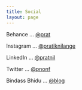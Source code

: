 ```yaml
---
title: Social
layout: page
---
```


Behance ... <a href="https://behance.net/prat" target="_blank">@prat</a>

Instagram ... <a href="https://instagram.com/pratiknilange" target="_blank">@pratiknilange</a>

LinkedIn ... <a href="https://linkedin.com/in/pratnil" target="_blank">@pratnil</a>

Twitter ... <a href="https://twitter.com/pnonf" target="_blank">@pnonf</a>

Bindass Bhidu ... <a href="https://bindassbhidu.wordpress.com" target="_blank">@blog</a>